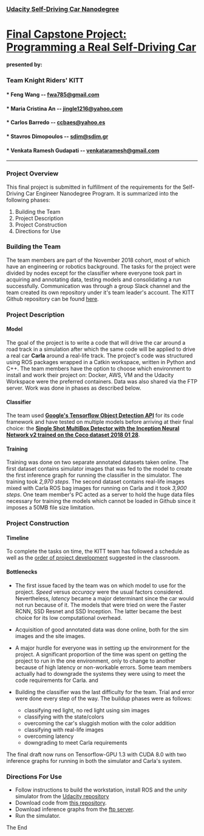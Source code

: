 
### [Udacity Self-Driving Car Nanodegree](https://classroom.udacity.com/nanodegrees/nd013/parts/6047fe34-d93c-4f50-8336-b70ef10cb4b2/modules/e1a23b06-329a-4684-a717-ad476f0d8dff/lessons/462c933d-9f24-42d3-8bdc-a08a5fc866e4/concepts/5ab4b122-83e6-436d-850f-9f4d26627fd9) 


# [Final Capstone Project: Programming a Real Self-Driving Car](https://github.com/fwa785/CarND-Capstone.git)


#### presented by:
### Team Knight Riders' KITT


#### * Feng Wang -- fwa785@gmail.com
#### * Maria Cristina An -- jingle1216@yahoo.com
#### * Carlos Barredo -- ccbaes@yahoo.es
#### * Stavros Dimopoulos -- sdim@sdim.gr
#### * Venkata Ramesh Gudapati -- venkataramesh@gmail.com


--------------


### Project Overview


This final project is submitted in fulfillment of the requirements for the Self-Driving Car Engineer Nanodegree Program. It is summarized into the following phases: 

1. Building the Team
2. Project Description
3. Project Construction
4. Directions for Use


### Building the Team


The team members are part of the November 2018 cohort, most of which have an engineering or robotics background. 
The tasks for the project were divided by nodes except for the classifier where everyone took part in acquiring and annotating data, testing models and consolidating a run successfully. Communication was through a group Slack channel and the team created its own  repository under it's team leader's account. The KITT Github repository can be found [here](https://github.com/fwa785/CarND-Capstone.git).


### Project Description


#### Model


The goal of the project is to write a code that will drive the car around a road track in a simulation after which the same code will be applied to drive a real car **Carla** around a real-life track. 
The project's code was structured using ROS packages wrapped in a Catkin workspace, written in Python and C++.
The team members have the option to choose which environment to install and work their project on: Docker, AWS, VM and the Udacity Workspace were the preferred containers. Data was also shared via the FTP server. Work was done in phases as described below.


#### Classifier


The team used [__Google's Tensorflow Object Detection API__](https://github.com/tensorflow/models/blob/master/research/object_detection) for its code framework and have tested on multiple models before arriving at their final choice: the [**Single Shot MultiBox Detector with the Inception Neural Network v2 trained on the Coco dataset 2018 01 28**](https://github.com/tensorflow/models/blob/master/research/object_detection/g3doc/detection_model_zoo.md).


#### Training


Training was done on two separate annotated datasets taken online. The first dataset contains simulator images that was fed to the model to create the first inference graph for running the classifier in the simulator. The training took *2,970 steps*. The second dataset contains real-life images mixed with Carla ROS bag images for running on Carla and it took *3,900 steps*. One team member's PC acted as a server to hold the huge data files necessary for training the models which cannot be loaded in Github since it imposes a 50MB file size limitation. 


### Project Construction


#### Timeline


To complete the tasks on time, the KITT team has followed a schedule as well as the [order of project development](https://classroom.udacity.com/nanodegrees/nd013/parts/6047fe34-d93c-4f50-8336-b70ef10cb4b2 "System Integration Project Lesson 4. Project Overview") suggested in the classroom.


#### Bottlenecks


* The first issue faced by the team was on which model to use for the project. *Speed* versus *accuracy* were the usual factors considered. Nevertheless, *latency* became a major determinant since the car would not run because of it. The models that were tried on were the Faster RCNN, SSD Resnet and SSD Inception. The latter became the best choice for its low computational overhead.

* Acquisition of good annotated data was done online, both for the sim images and the site images.

* A major hurdle for everyone was in setting up the environment for the project. A significant proportion of the time was spent on getting the project to run in the one environment, only to change to another because of high latency or non-workable errors. Some team members actually had to downgrade the systems they were using to meet the code requirements for Carla.
  and  

* Building the classifier was the last difficulty for the team. Trial and error were done every step of the way. The buildup phases were as follows:
	* classifying red light, no red light using sim images
	* classifying with the state/colors
	* overcoming the car's sluggish motion with the color addition 
	* classifying with real-life images
	* overcoming latency
	* downgrading to meet Carla requirements

The final draft now runs on Tensorflow-GPU 1.3 with CUDA 8.0 with two inference graphs for running in both the simulator and Carla's system.


### Directions For Use


* Follow instructions to build the workstation, install ROS and the _unity_ simulator from the [Udacity repository](https://github.com/udacity/CarND-Capstone.git)
* Download code from [this repository](https://github.com/fwa785/CarND-Capstone.git).
* Download inference graphs from the [ftp server](ftps://carnd:addas_engrs_2019@CarND.sdim.gr).
* Run the simulator.

The End
